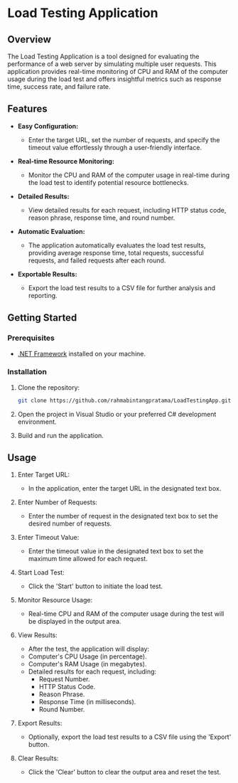 # Load Testing Application

## Overview

The Load Testing Application is a tool designed for evaluating the performance of a web server by simulating multiple user requests. This application provides real-time monitoring of CPU and RAM of the computer usage during the load test and offers insightful metrics such as response time, success rate, and failure rate.

## Features

- **Easy Configuration:**
  - Enter the target URL, set the number of requests, and specify the timeout value effortlessly through a user-friendly interface.

- **Real-time Resource Monitoring:**
  - Monitor the CPU and RAM of the computer usage in real-time during the load test to identify potential resource bottlenecks.

- **Detailed Results:**
  - View detailed results for each request, including HTTP status code, reason phrase, response time, and round number.

- **Automatic Evaluation:**
  - The application automatically evaluates the load test results, providing average response time, total requests, successful requests, and failed requests after each round.

- **Exportable Results:**
  - Export the load test results to a CSV file for further analysis and reporting.

## Getting Started

### Prerequisites

- [.NET Framework](https://dotnet.microsoft.com/download/dotnet-framework) installed on your machine.

### Installation

1. Clone the repository:

   ```bash
   git clone https://github.com/rahmabintangpratama/LoadTestingApp.git
2. Open the project in Visual Studio or your preferred C# development environment.
3. Build and run the application.

## Usage
1. Enter Target URL:
   - In the application, enter the target URL in the designated text box.

2. Enter Number of Requests:
   - Enter the number of request in the designated text box to set the desired number of requests.

3. Enter Timeout Value:
   - Enter the timeout value in the designated text box to set the maximum time allowed for each request.

4. Start Load Test:
   - Click the 'Start' button to initiate the load test.

5. Monitor Resource Usage:
   - Real-time CPU and RAM of the computer usage during the test will be displayed in the output area.

6. View Results:
   - After the test, the application will display:
   - Computer's CPU Usage (in percentage).
   - Computer's RAM Usage (in megabytes).
   - Detailed results for each request, including:
     - Request Number.
     - HTTP Status Code.
     - Reason Phrase.
     - Response Time (in milliseconds).
     - Round Number.

7. Export Results:
   - Optionally, export the load test results to a CSV file using the 'Export' button.

8. Clear Results:
   - Click the 'Clear' button to clear the output area and reset the test.
